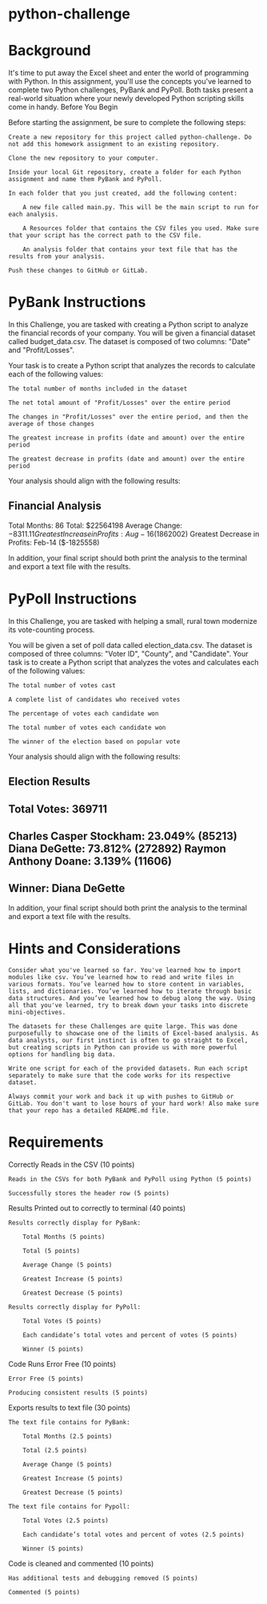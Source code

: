 # python-challenge

# Background

It's time to put away the Excel sheet and enter the world of programming with Python. In this assignment, you'll use the concepts you've learned to complete two Python challenges, PyBank and PyPoll. Both tasks present a real-world situation where your newly developed Python scripting skills come in handy.
Before You Begin

Before starting the assignment, be sure to complete the following steps:

    Create a new repository for this project called python-challenge. Do not add this homework assignment to an existing repository.

    Clone the new repository to your computer.

    Inside your local Git repository, create a folder for each Python assignment and name them PyBank and PyPoll.

    In each folder that you just created, add the following content:

        A new file called main.py. This will be the main script to run for each analysis.

        A Resources folder that contains the CSV files you used. Make sure that your script has the correct path to the CSV file.

        An analysis folder that contains your text file that has the results from your analysis.

    Push these changes to GitHub or GitLab.

# PyBank Instructions

In this Challenge, you are tasked with creating a Python script to analyze the financial records of your company. You will be given a financial dataset called budget_data.csv. The dataset is composed of two columns: "Date" and "Profit/Losses".

Your task is to create a Python script that analyzes the records to calculate each of the following values:

    The total number of months included in the dataset

    The net total amount of "Profit/Losses" over the entire period

    The changes in "Profit/Losses" over the entire period, and then the average of those changes

    The greatest increase in profits (date and amount) over the entire period

    The greatest decrease in profits (date and amount) over the entire period

Your analysis should align with the following results:

Financial Analysis
----------------------------
Total Months: 86
Total: $22564198
Average Change: $-8311.11
Greatest Increase in Profits: Aug-16 ($1862002)
Greatest Decrease in Profits: Feb-14 ($-1825558)

In addition, your final script should both print the analysis to the terminal and export a text file with the results.

# PyPoll Instructions

In this Challenge, you are tasked with helping a small, rural town modernize its vote-counting process.

You will be given a set of poll data called election_data.csv. The dataset is composed of three columns: "Voter ID", "County", and "Candidate". Your task is to create a Python script that analyzes the votes and calculates each of the following values:

    The total number of votes cast

    A complete list of candidates who received votes

    The percentage of votes each candidate won

    The total number of votes each candidate won

    The winner of the election based on popular vote

Your analysis should align with the following results:

Election Results
-------------------------
Total Votes: 369711
-------------------------
Charles Casper Stockham: 23.049% (85213)
Diana DeGette: 73.812% (272892)
Raymon Anthony Doane: 3.139% (11606)
-------------------------
Winner: Diana DeGette
-------------------------

In addition, your final script should both print the analysis to the terminal and export a text file with the results.

# Hints and Considerations

    Consider what you've learned so far. You've learned how to import modules like csv. You’ve learned how to read and write files in various formats. You’ve learned how to store content in variables, lists, and dictionaries. You’ve learned how to iterate through basic data structures. And you’ve learned how to debug along the way. Using all that you've learned, try to break down your tasks into discrete mini-objectives.

    The datasets for these Challenges are quite large. This was done purposefully to showcase one of the limits of Excel-based analysis. As data analysts, our first instinct is often to go straight to Excel, but creating scripts in Python can provide us with more powerful options for handling big data.

    Write one script for each of the provided datasets. Run each script separately to make sure that the code works for its respective dataset.

    Always commit your work and back it up with pushes to GitHub or GitLab. You don't want to lose hours of your hard work! Also make sure that your repo has a detailed README.md file.

# Requirements

Correctly Reads in the CSV (10 points)

    Reads in the CSVs for both PyBank and PyPoll using Python (5 points)

    Successfully stores the header row (5 points)

Results Printed out to correctly to terminal (40 points)

    Results correctly display for PyBank:

        Total Months (5 points)

        Total (5 points)

        Average Change (5 points)

        Greatest Increase (5 points)

        Greatest Decrease (5 points)

    Results correctly display for PyPoll:

        Total Votes (5 points)

        Each candidate’s total votes and percent of votes (5 points)

        Winner (5 points)

Code Runs Error Free (10 points)

    Error Free (5 points)

    Producing consistent results (5 points)

Exports results to text file (30 points)

    The text file contains for PyBank:

        Total Months (2.5 points)

        Total (2.5 points)

        Average Change (5 points)

        Greatest Increase (5 points)

        Greatest Decrease (5 points)

    The text file contains for Pypoll:

        Total Votes (2.5 points)

        Each candidate’s total votes and percent of votes (2.5 points)

        Winner (5 points)

Code is cleaned and commented (10 points)

    Has additional tests and debugging removed (5 points)

    Commented (5 points)

